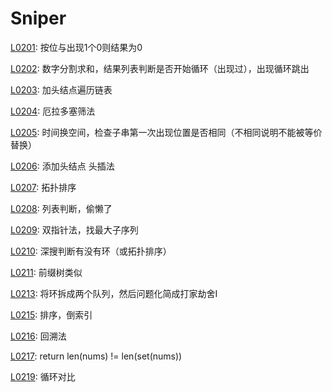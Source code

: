 # Sniper

[L0201](https://leetcode-cn.com/problems/bitwise-and-of-numbers-range/): 按位与出现1个0则结果为0

[L0202](https://leetcode-cn.com/problems/happy-number/): 数字分割求和，结果列表判断是否开始循环（出现过），出现循环跳出

[L0203](https://leetcode-cn.com/problems/remove-linked-list-elements/): 加头结点遍历链表

[L0204](https://leetcode-cn.com/problems/count-primes/): 厄拉多塞筛法

[L0205](https://leetcode-cn.com/problems/isomorphic-strings/): 时间换空间，检查子串第一次出现位置是否相同（不相同说明不能被等价替换）

[L0206](https://leetcode-cn.com/problems/reverse-linked-list/): 添加头结点  头插法

[L0207](https://leetcode-cn.com/problems/course-schedule/): 拓扑排序

[L0208](https://leetcode-cn.com/problems/implement-trie-prefix-tree/): 列表判断，偷懒了

[L0209](https://leetcode-cn.com/problems/minimum-size-subarray-sum/): 双指针法，找最大子序列

[L0210](https://leetcode-cn.com/problems/course-schedule-ii/): 深搜判断有没有环（或拓扑排序）

[L0211](https://leetcode-cn.com/problems/add-and-search-word-data-structure-design/): 前缀树类似

[L0213](https://leetcode-cn.com/problems/house-robber-ii/): 将环拆成两个队列，然后问题化简成打家劫舍I

[L0215](https://leetcode-cn.com/problems/kth-largest-element-in-an-array/): 排序，倒索引

[L0216](https://leetcode-cn.com/problems/combination-sum-iii/): 回溯法

[L0217](https://leetcode-cn.com/problems/contains-duplicate/): return len(nums) != len(set(nums))

[L0219](https://leetcode-cn.com/problems/contains-duplicate-ii/): 循环对比


